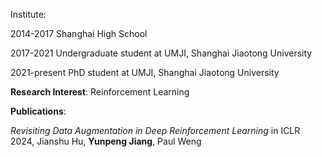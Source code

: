 Institute:

2014-2017 Shanghai High School

2017-2021 Undergraduate student at UMJI, Shanghai Jiaotong University

2021-present PhD student at UMJI, Shanghai Jiaotong University

**Research Interest**: Reinforcement Learning

**Publications**:

_Revisiting Data Augmentation in Deep Reinforcement Learning_ in ICLR 2024, 
Jianshu Hu, **Yunpeng Jiang**, Paul Weng

